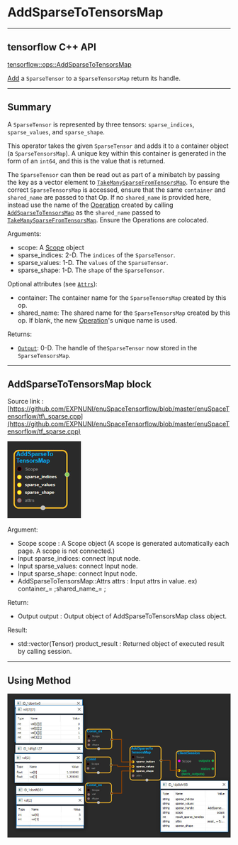 # AddSparseToTensorsMap

---

## tensorflow C++ API

[tensorflow::ops::AddSparseToTensorsMap](https://www.tensorflow.org/api_docs/cc/class/tensorflow/ops/add-sparse-to-tensors-map)

[Add](https://www.tensorflow.org/api_docs/cc/class/tensorflow/ops/add.html#classtensorflow_1_1ops_1_1_add) a `SparseTensor` to a `SparseTensorsMap` return its handle.

---

## Summary

A `SparseTensor` is represented by three tensors: `sparse_indices`, `sparse_values`, and `sparse_shape`.

This operator takes the given `SparseTensor` and adds it to a container object \(a `SparseTensorsMap`\). A unique key within this container is generated in the form of an `int64`, and this is the value that is returned.

The `SparseTensor` can then be read out as part of a minibatch by passing the key as a vector element to [`TakeManySparseFromTensorsMap`](https://www.tensorflow.org/api_docs/cc/class/tensorflow/ops/take-many-sparse-from-tensors-map.html#classtensorflow_1_1ops_1_1_take_many_sparse_from_tensors_map). To ensure the correct `SparseTensorsMap` is accessed, ensure that the same `container` and `shared_name` are passed to that Op. If no `shared_name` is provided here, instead use the name of the [Operation](https://www.tensorflow.org/api_docs/cc/class/tensorflow/operation.html#classtensorflow_1_1_operation) created by calling [`AddSparseToTensorsMap`](https://www.tensorflow.org/api_docs/cc/class/tensorflow/ops/add-sparse-to-tensors-map.html#classtensorflow_1_1ops_1_1_add_sparse_to_tensors_map) as the `shared_name` passed to [`TakeManySparseFromTensorsMap`](https://www.tensorflow.org/api_docs/cc/class/tensorflow/ops/take-many-sparse-from-tensors-map.html#classtensorflow_1_1ops_1_1_take_many_sparse_from_tensors_map). Ensure the Operations are colocated.

Arguments:

* scope: A [Scope](https://www.tensorflow.org/api_docs/cc/class/tensorflow/scope.html#classtensorflow_1_1_scope) object
* sparse\_indices: 2-D. The `indices` of the `SparseTensor`.
* sparse\_values: 1-D. The `values` of the `SparseTensor`.
* sparse\_shape: 1-D. The `shape` of the `SparseTensor`.

Optional attributes \(see [`Attrs`](https://www.tensorflow.org/api_docs/cc/struct/tensorflow/ops/add-sparse-to-tensors-map/attrs.html#structtensorflow_1_1ops_1_1_add_sparse_to_tensors_map_1_1_attrs)\):

* container: The container name for the `SparseTensorsMap` created by this op.
* shared\_name: The shared name for the `SparseTensorsMap` created by this op. If blank, the new [Operation](https://www.tensorflow.org/api_docs/cc/class/tensorflow/operation.html#classtensorflow_1_1_operation)'s unique name is used.

Returns:

* [`Output`](https://www.tensorflow.org/api_docs/cc/class/tensorflow/output.html#classtensorflow_1_1_output): 0-D. The handle of the`SparseTensor` now stored in the `SparseTensorsMap`.

---

## AddSparseToTensorsMap block

Source link : [https://github.com/EXPNUNI/enuSpaceTensorflow/blob/master/enuSpaceTensorflow/tf\_sparse.cpp](https://github.com/EXPNUNI/enuSpaceTensorflow/blob/master/enuSpaceTensorflow/tf_sparse.cpp)

![](/assets/sparse_op/AddSparseToTensorsMap1.jpg)

Argument:

* Scope scope : A Scope object \(A scope is generated automatically each page. A scope is not connected.\)
* Input sparse\_indices: connect  Input node.
* Input sparse\_values: connect Input node.
* Input sparse\_shape: connect Input node.
* AddSparseToTensorsMap::Attrs attrs : Input attrs in value. ex\) container\_= ;shared\_name\_= ;

Return:

* Output output : Output object of AddSparseToTensorsMap class object.

Result:

* std::vector\(Tensor\) product\_result : Returned object of executed result by calling session.

---

## Using Method

![](/assets/sparse_op/AddSparseToTensorsMap2.jpg)

